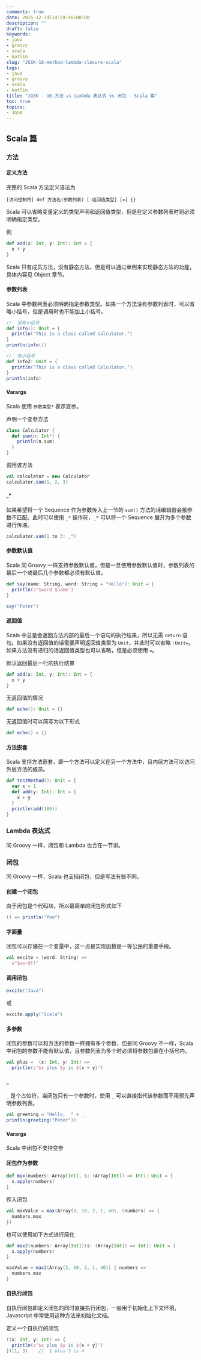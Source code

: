 ```yaml
---
comments: true
date: 2015-12-14T14:59:46+08:00
description: ""
draft: false
keywords:
- java
- groovy
- scala
- kotlin
slug: "JGSK-16-method-lambda-closure-scala"
tags:
- java
- groovy
- scala
- kotlin
title: "JGSK - 16.方法 vs Lambda 表达式 vs 闭包 - Scala 篇"
toc: true
topics:
- JGSK
---
```


## Scala 篇

### 方法

#### 定义方法

完整的 Scala 方法定义语法为

<!--more-->

``` 
[访问控制符] def 方法名(参数列表) [:返回值类型] [=] {}
```

Scala 可以省略变量定义的类型声明和返回值类型，但是在定义参数列表时则必须明确指定类型。

例

```scala
def add(x: Int, y: Int): Int = {
  x + y
}
```

Scala 只有成员方法，没有静态方法，但是可以通过单例来实现静态方法的功能，具体内容见 Object 章节。

#### 参数列表

Scala 中参数列表必须明确指定参数类型。如果一个方法没有参数列表时，可以省略小括号，但是调用时也不能加上小括号。

```scala
//  没有小括号
def info(): Unit = {
  println("This is a class called Calculator.")
}
println(info())

//  有小括号
def info2: Unit = {
  println("This is a class called Calculator.")
}
println(info)
```


#### Varargs

Scala 使用 `参数类型*` 表示变参。

声明一个变参方法

```scala
class Calculator {
  def sum(n: Int*) {
    println(n.sum)
  }
}
```

调用该方法

```scala
val calculator = new Calculator
calculator.sum(1, 2, 3)
```

#### _*

如果希望将一个 Sequence 作为参数传入上一节的 `sum()` 方法的话编辑器会报参数不匹配。此时可以使用 `_*` 操作符，`_*` 可以将一个 Sequence 展开为多个参数进行传递。

```scala
calculator.sum(1 to 3: _*)
```

#### 参数默认值

Scala 同 Groovy 一样支持参数默认值，但是一旦使用参数默认值时，参数列表的最后一个或最后几个参数都必须有默认值。

```scala
def say(name: String, word: String = "Hello"): Unit = {
  println(s"$word $name")
}

say("Peter")
```

#### 返回值

Scala 中总是会返回方法内部的最后一个语句的执行结果，所以无需 `return` 语句。如果没有返回值的话需要声明返回值类型为 `Unit`，并此时可以省略 `:Unit=`。如果方法没有递归的话返回值类型也可以省略，但是必须使用 `=`。

默认返回最后一行的执行结果

```scala
def add(x: Int, y: Int): Int = {
  x + y
}
```

无返回值的情况

```scala
def echo(): Unit = {}
```

无返回值时可以简写为以下形式

```scala
def echo() = {}
```

#### 方法嵌套

Scala 支持方法嵌套，即一个方法可以定义在另一个方法中，且内层方法可以访问外层方法的成员。

```scala
def testMethod(): Unit = {
  var x = 1
  def add(y: Int): Int = {
    x + y
  }
  println(add(100))
}
```

### Lambda 表达式

同 Groovy 一样，闭包和 Lambda 也合在一节讲。

### 闭包

同 Groovy 一样，Scala 也支持闭包，但是写法有些不同。

#### 创建一个闭包

由于闭包是个代码块，所以最简单的闭包形式如下

```scala
() => println("foo")
```

#### 字面量

闭包可以存储在一个变量中，这一点是实现函数是一等公民的重要手段。

```scala
val excite = (word: String) =>
  s"$word!!"
```

#### 调用闭包

```scala
excite("Java")
```

或

```scala
excite.apply("Scala")
```

#### 多参数

闭包的参数可以和方法的参数一样拥有多个参数，但是同 Groovy 不一样，Scala 中闭包的参数不能有默认值，且参数列表为多个时必须将参数包裹在小括号内。

```scala
val plus =  (x: Int, y: Int) =>
  println(s"$x plus $y is ${x + y}")
```

#### _

`_` 是个占位符，当闭包只有一个参数时，使用 `_` 可以直接指代该参数而不用预先声明参数列表。

```scala
val greeting = "Hello,  " + _
println(greeting("Peter"))
```


#### Varargs

Scala 中闭包不支持变参


#### 闭包作为参数

```scala
def max(numbers: Array[Int], s: (Array[Int]) => Int): Unit = {
  s.apply(numbers)
}
```

传入闭包

```scala
val maxValue = max(Array(3, 10, 2, 1, 40), (numbers) => {
  numbers.max
})
```

也可以使用如下方式进行简化

```scala
def max2(numbers: Array[Int])(s: (Array[Int]) => Int): Unit = {
  s.apply(numbers)
}

maxValue = max2(Array(3, 10, 2, 1, 40)) { numbers =>
  numbers.max
}
```

#### 自执行闭包

自执行闭包即定义闭包的同时直接执行闭包，一般用于初始化上下文环境，Javascript 中常使用这种方法来初始化文档。

定义一个自执行的闭包

```scala
((x: Int, y: Int) => {
  println(s"$x plus $y is ${x + y}")
})(1, 3)    //  1 plus 3 is 4
```



